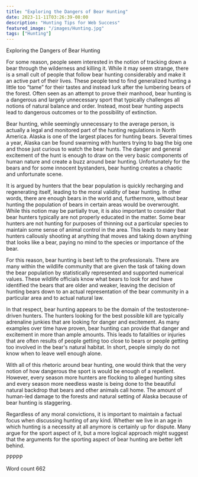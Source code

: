 ```yaml
---
title: "Exploring the Dangers of Bear Hunting"
date: 2023-11-11T03:26:39-08:00
description: "Hunting Tips for Web Success"
featured_image: "/images/Hunting.jpg"
tags: ["Hunting"]
---
```


Exploring the Dangers of Bear Hunting

For some reason, people seem interested in the notion of tracking down a bear through the wilderness and killing it. While it may seem strange, there is a small cult of people that follow bear hunting considerably and make it an active part of their lives. These people tend to find generalized hunting a little too “tame” for their tastes and instead lurk after the lumbering bears of the forest. Often seen as an attempt to prove their manhood, bear hunting is a dangerous and largely unnecessary sport that typically challenges all notions of natural balance and order. Instead, most bear hunting aspects lead to dangerous outcomes or to the possibility of extinction.

Bear hunting, while seemingly unnecessary to the average person, is actually a legal and monitored part of the hunting regulations in North America. Alaska is one of the largest places for hunting bears. Several times a year, Alaska can be found swarming with hunters trying to bag the big one and those just curious to watch the bear hunts. The danger and general excitement of the hunt is enough to draw on the very basic components of human nature and create a buzz around bear hunting. Unfortunately for the bears and for some innocent bystanders, bear hunting creates a chaotic and unfortunate scene.

It is argued by hunters that the bear population is quickly recharging and regenerating itself, leading to the moral validity of bear hunting. In other words, there are enough bears in the world and, furthermore, without bear hunting the population of bears in certain areas would be overwrought. While this notion may be partially true, it is also important to consider that bear hunters typically are not properly educated in the matter. Some bear hunters are not hunting for purposes of thinning out a particular species to maintain some sense of animal control in the area. This leads to many bear hunters callously shooting at anything that moves and taking down anything that looks like a bear, paying no mind to the species or importance of the bear.

For this reason, bear hunting is best left to the professionals. There are many within the wildlife community that are given the task of taking down the bear population by statistically represented and supported numerical values. These wildlife officials know what bears to look for and have identified the bears that are older and weaker, leaving the decision of hunting bears down to an actual representation of the bear community in a particular area and to actual natural law.

In that respect, bear hunting appears to be the domain of the testosterone-driven hunters. The hunters looking for the best possible kill are typically adrenaline junkies that are looking for danger and excitement. As many examples over time have proven, bear hunting can provide that danger and excitement in more than ample amounts. This leads to fatalities or injuries that are often results of people getting too close to bears or people getting too involved in the bear's natural habitat. In short, people simply do not know when to leave well enough alone.

With all of this rhetoric around bear hunting, one would think that the very notion of how dangerous the sport is would be enough of a repellent. However, every season more hunters are flocking to alleged hunting sites and every season more needless waste is being done to the beautiful natural backdrop that bears and other animals call home. The amount of human-led damage to the forests and natural setting of Alaska because of bear hunting is staggering. 

Regardless of any moral convictions, it is important to maintain a factual focus when discussing hunting of any kind. Whether we live in an age in which hunting is a necessity at all anymore is certainly up for dispute. Many argue for the sport aspect of it, but a more logical approach might suggest that the arguments for the sporting aspect of bear hunting are better left behind.

PPPPP

Word count 662

